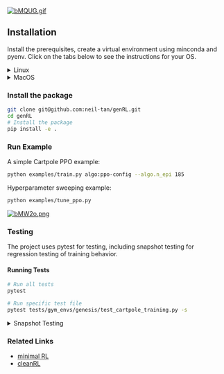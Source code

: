 [![bMQUG.gif](https://s6.gifyu.com/images/bMQUG.gif)](https://wandb.ai/neiltan/genRL_cartpole_tune/runs/vcotwkym?nw=nwuserneiltan)

## Installation
Install the prerequisites, create a virtual environment using minconda and pyenv. Click on the tabs below to see the instructions for your OS.

<details>
  <summary>Linux</summary>
We will install Miniconda as a part of Pyenv, and create a virtual environment for the package.

#### Install dependencies

```bash
sudo apt-get update
sudo apt install ffmpeg openssl libreadline-dev libsqlite3-dev xz-utils zlib1g-dev tcl-tk tcl-dev tk-dev
```

#### Install [Pyenv](https://github.com/pyenv/pyenv)

```bash
curl -fsSL https://pyenv.run | bash
```

Follow the [instructions here](https://github.com/pyenv/pyenv?tab=readme-ov-file#b-set-up-your-shell-environment-for-pyenv) to add pyenv to your shell profile. 

Reload your shelldef or restart your terminal.
```bash
exec "$SHELL"
```


#### Miniconda
Identify a version of miniconda that you'd like to install. The latest version is recommended.
```bash
# Check the latest version of Miniconda 
pyenv install --list
```
For example, if you want to install Miniconda 3.10.25-1:
```bash
pyenv install miniconda3-3.10-25.1.1-2
```
Activate the miniconda and create a virtual environment:
```bash
pyenv virtualenv miniconda3-4.7.12 genrl
pyenv activate genrl
# to install python 3.12, run:
# conda install python=3.12
```
</details>

<details>
  <summary>MacOS</summary>

#### Install dependencies
```bash 
brew update
brew install ffmpeg openssl readline sqlite3 xz zlib tcl-tk
```
#### Install [Pyenv](https://github.com/pyenv/pyenv)
```bash
brew install pyenv
```
Follow the [instructions here](https://github.com/pyenv/pyenv?tab=readme-ov-file#b-set-up-your-shell-environment-for-pyenv) to add pyenv to your shell profile. 

Reload your shelldef or restart your terminal
```bash
exec "$SHELL"
```
#### Miniconda

The Miniconda package isn't available on Pyenv for MacOS, so we will install it manually.
- Install [Miniconda](https://docs.anaconda.com/miniconda/install)
```bash
mkdir -p ~/miniconda3
curl https://repo.anaconda.com/miniconda/Miniconda3-latest-MacOSX-arm64.sh -o ~/miniconda3/miniconda.sh
bash ~/miniconda3/miniconda.sh -b -u -p ~/miniconda3
rm ~/miniconda3/miniconda.sh
```
- Ensure Miniconda is in your PATH
```bash
# Replace <PATH-TO-CONDA> with the file path to your conda installation
# <PATH-TO-CONDA>/bin/conda init zsh
~/minianaconda3/bin/conda init zsh
```
- If you have Pyenv on your system, it's a good idea to set conda auto-activate to false
```bash
conda config --set auto_activate_base <TRUE_OR_FALSE>
```
- Create a new conda environment and install dependencies
```bash
conda create --name genRL python=3.12 -y
conda activate genRL
```

</details>

### Install the package
```bash
git clone git@github.com:neil-tan/genRL.git
cd genRL
# Install the package
pip install -e .
```

### Run Example
A simple Cartpole PPO example:
```bash
python examples/train.py algo:ppo-config --algo.n_epi 185
```

Hyperparameter sweeping example:
```bash
python examples/tune_ppo.py
```
[![bMW2o.png](https://s6.gifyu.com/images/bMW2o.png)](https://wandb.ai/neiltan/genRL_cartpole_tune?nw=nwuserneiltan)

### Testing
The project uses pytest for testing, including snapshot testing for regression testing of training behavior.

#### Running Tests
```bash
# Run all tests
pytest

# Run specific test file
pytest tests/gym_envs/genesis/test_cartpole_training.py -s
```

<details>
  <summary>Snapshot Testing</summary>
Snapshot tests verify that training behavior remains consistent by comparing current outputs with previously saved snapshots.

- **Creating/Updating Snapshots**:
  ```bash
  pytest tests/gym_envs/genesis/test_cartpole_training.py --snapshot-update
  ```
  Use this when:
  - Setting up tests for the first time
  - Making intentional changes to training behavior
  - Modifying test parameters

- **Snapshot Files**:
  - Located in the `snapshots` directory
  - Should be committed to the repository
  - Serve as the "ground truth" for regression testing

- **Workflow**:
  1. For normal development: Run tests without `--snapshot-update`
  2. For intentional behavior changes: Update snapshots and commit both code and snapshot changes
  3. For CI/CD: Always run without `--snapshot-update`

</details>

### Related Links
- [minimal RL](https://github.com/seungeunrho/minimalRL)
- [cleanRL](https://github.com/vwxyzjn/cleanrl)
